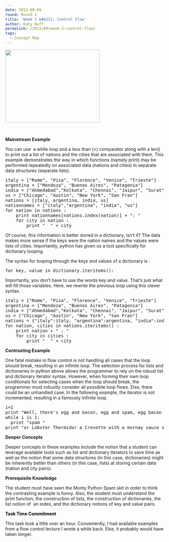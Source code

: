```yaml
---
date: 2012-09-09
round: Round 1
title: 'Week 1 &#8211; Control Flow'
author: Katy Huff
permalink: /2012/09/week-1-control-flow/
tags:
  - Concept Map
---
```

[<img class="alignnone size-medium wp-image-247" title="ControlFlow" src="/training-course/uploads/2012/09/ControlFlow-300x231.png" alt="" width="300" height="231" />][1]

&nbsp;

**Mainstream Example**

You can use  a while loop and a less than (<) comparator along with a len() to print out a list of nations and the cities that are associated with them. This example demonstrates the way in which functions (namely print) may be performed repeatedly on associated data (nations and cities) in separate data structures (separate lists).

<pre>italy = ["Rome", "Pisa", "Florence", "Venice", "Trieste"]
argentina = ["Mendoza", "Buenos Aires", "Patagonia"]
india = ["Ahmedabad","Kolkata", "Chennai", "Jaipur", "Surat"]
us = ["Chicago", "Austin", "New York", "San Fran"]
nations = [italy, argentina, india, us]
nationnames = ["italy","argentina", "india", "us"]
for nation in nations :
    print nationnames[nations.index(nation)] + ": "
    for city in nation :
        print "  " + city</pre>

Of course, this information is better stored in a dictionary, isn&#8217;t it? The data makes more sense if the keys were the nation names and the values were lists of cities. Importantly, python has given us a tool specifically for dictionary looping.

The syntax for looping through the keys and values of a dictionary is :

<pre>for key, value in dictionary.iteritems():</pre>

Importantly, you don&#8217;t have to use the words key and value. That&#8217;s just what will fill those variables. Here, we rewrite the previous loop using this clever syntax.

<div>
  <pre>italy = ["Rome", "Pisa", "Florence", "Venice", "Trieste"]
argentina = ["Mendoza", "Buenos Aires", "Patagonia"]
india = ["Ahmedabad","Kolkata", "Chennai", "Jaipur", "Surat"]
us = ["Chicago", "Austin", "New York", "San Fran"]
nations = {"italy":italy, "argentina":argentina, "india":india, "us":us}
for nation, cities in nations.iteritems() :
    print nation + " : "
    for city in cities :
        print "  " + city</pre>
</div>

**Contrasting Example**

One fatal mistake in flow control is not handling all cases that the loop should break, resulting in an infinite loop. The selection process for lists and dictionaries in python above allows the programmer to rely on the robust list and dictionary iterator syntax. However, when forming their own loop conditionals for selecting cases when the loop should break, the programmer must robustly consider all possibile loop flows. Else, there could be an unhandled case. In the following example, the iterator is not incremented, resulting in a famously infinite loop.

<pre>i=1
print "Well, there's egg and bacon, egg and spam, egg bacon and"
while i is 1:
  print "spam "
print "or Lobster Thermidor a Crevette with a mornay sauce served in a Provencale manner with shallots..."</pre>

**Deeper Concepts**

Deeper concepts in these examples include the notion that a student can leverage available tools such as list and dictionary iterators to save time as well as the notion that some data structures (in this case, dictionaries) might be inherently better than others (in this case, lists) at storing certain data (nation and city pairs).

**Prerequisite Knowledge**

The student must have seen the Monty Python Spam skit in order to think the contrasting example is funny. Also, the student must understand the print function, the construction of lists, the construction of dictionaries, the list notion of  an index, and the dictionary notions of key and value pairs.

<span style="color: #000000;"><strong>Task Time Commitment</strong></span>

This task took a little over an hour. Conveniently, I had available examples from a flow control lecture I wrote a while back. Else, it probably would have taken longer.

&nbsp;

 [1]: /training-course/uploads/2012/09/ControlFlow.png
